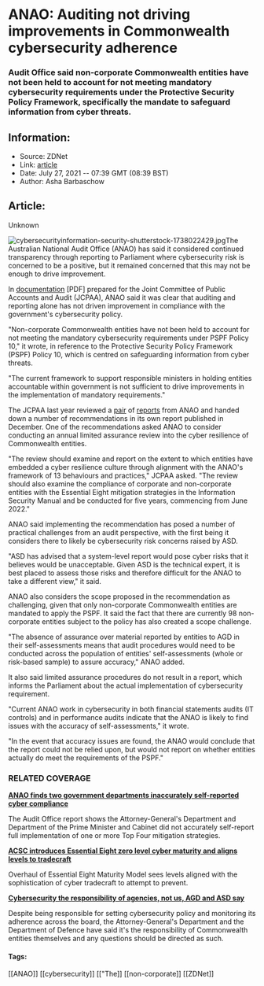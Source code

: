 # ANAO: Auditing not driving improvements in Commonwealth cybersecurity adherence
### Audit Office said non-corporate Commonwealth entities have not been held to account for not meeting mandatory cybersecurity requirements under the Protective Security Policy Framework, specifically the mandate to safeguard information from cyber threats.

## Information:
+ Source: ZDNet
+ Link: [article](https://www.zdnet.com/article/anao-auditing-not-driving-improvements-in-commonwealth-cybersecurity-adherence/)
+ Date: July 27, 2021 -- 07:39 GMT (08:39 BST)
+ Author: Asha Barbaschow


## Article:
Unknown

![cybersecurityinformation-security-shutterstock-1738022429.jpg](https://www.zdnet.com/a/hub/i/r/2021/07/16/2d58d801-aae0-457c-8cf9-728ff7ffcc77/resize/1200xauto/ddc39fac508d008937e7d87228b254b4/cybersecurityinformation-security-shutterstock-1738022429.jpg)The Australian National Audit Office (ANAO) has said it considered continued transparency through reporting to Parliament where cybersecurity risk is concerned to be a positive, but it remained concerned that this may not be enough to drive improvement. 

In [documentation](https://www.aph.gov.au/DocumentStore.ashx?id=4bd1d292-b7c7-4f72-b43a-ff7d7f2ccab0) [PDF] prepared for the Joint Committee of Public Accounts and Audit (JCPAA), ANAO said it was clear that auditing and reporting alone has not driven improvement in compliance with the government's cybersecurity policy. 

"Non-corporate Commonwealth entities have not been held to account for not meeting the mandatory cybersecurity requirements under PSPF Policy 10," it wrote, in reference to the Protective Security Policy Framework (PSPF) Policy 10, which is centred on safeguarding information from cyber threats. 

"The current framework to support responsible ministers in holding entities accountable within government is not sufficient to drive improvements in the implementation of mandatory requirements."

The JCPAA last year reviewed a [pair](https://www.zdnet.com/article/third-party-minimum-cyber-compliance-for-my-health-record-skipped-audit-office/) of [reports](https://www.zdnet.com/article/audit-finds-australia-post-not-effectively-managing-cyber-risks/) from ANAO and handed down a number of recommendations in its own report published in December. One of the recommendations asked ANAO to consider conducting an annual limited assurance review into the cyber resilience of Commonwealth entities.

"The review should examine and report on the extent to which entities have embedded a cyber resilience culture through alignment with the ANAO's framework of 13 behaviours and practices," JCPAA asked. "The review should also examine the compliance of corporate and non-corporate entities with the Essential Eight mitigation strategies in the Information Security Manual and be conducted for five years, commencing from June 2022."

ANAO said implementing the recommendation has posed a number of practical challenges from an audit perspective, with the first being it considers there to likely be cybersecurity risk concerns raised by ASD.






"ASD has advised that a system-level report would pose cyber risks that it believes would be unacceptable. Given ASD is the technical expert, it is best placed to assess those risks and therefore difficult for the ANAO to take a different view," it said. 

ANAO also considers the scope proposed in the recommendation as challenging, given that only non-corporate Commonwealth entities are mandated to apply the PSPF. It said the fact that there are currently 98 non-corporate entities subject to the policy has also created a scope challenge. 

"The absence of assurance over material reported by entities to AGD in their self-assessments means that audit procedures would need to be conducted across the population of entities' self-assessments (whole or risk-based sample) to assure accuracy," ANAO added.

It also said limited assurance procedures do not result in a report, which informs the Parliament about the actual implementation of cybersecurity requirement.

"Current ANAO work in cybersecurity in both financial statements audits (IT controls) and in performance audits indicate that the ANAO is likely to find issues with the accuracy of self-assessments," it wrote. 

"In the event that accuracy issues are found, the ANAO would conclude that the report could not be relied upon, but would not report on whether entities actually do meet the requirements of the PSPF."

### RELATED COVERAGE

**[ANAO finds two government departments inaccurately self-reported cyber compliance](https://www.zdnet.com/article/anao-finds-two-government-departments-inaccurately-self-reported-cyber-compliance/)**

The Audit Office report shows the Attorney-General's Department and Department of the Prime Minister and Cabinet did not accurately self-report full implementation of one or more Top Four mitigation strategies.

**[ACSC introduces Essential Eight zero level cyber maturity and aligns levels to tradecraft](https://www.zdnet.com/article/acsc-introduces-essential-eight-zero-level-cyber-maturity-and-aligns-levels-to-tradecraft/)**

Overhaul of Essential Eight Maturity Model sees levels aligned with the sophistication of cyber tradecraft to attempt to prevent.

**[Cybersecurity the responsibility of agencies, not us, AGD and ASD say](https://www.zdnet.com/article/cybersecurity-the-responsibility-of-agencies-not-us-agd-and-asd-say/)**

Despite being responsible for setting cybersecurity policy and monitoring its adherence across the board, the Attorney-General's Department and the Department of Defence have said it's the responsibility of Commonwealth entities themselves and any questions should be directed as such.





#### Tags:
[[ANAO]] [[cybersecurity]] [["The]] [[non-corporate]] [[ZDNet]]
